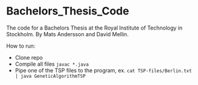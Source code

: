 # Bachelors_Thesis_Code
The code for a Bachelors Thesis at the Royal Institute of Technology in Stockholm. By Mats Andersson and David Mellin.

How to run:

- Clone repo
- Compile all files
`javac *.java`
- Pipe one of the TSP files to the program, ex.
`cat TSP-files/Berlin.txt | java GeneticAlgorithmTSP`
